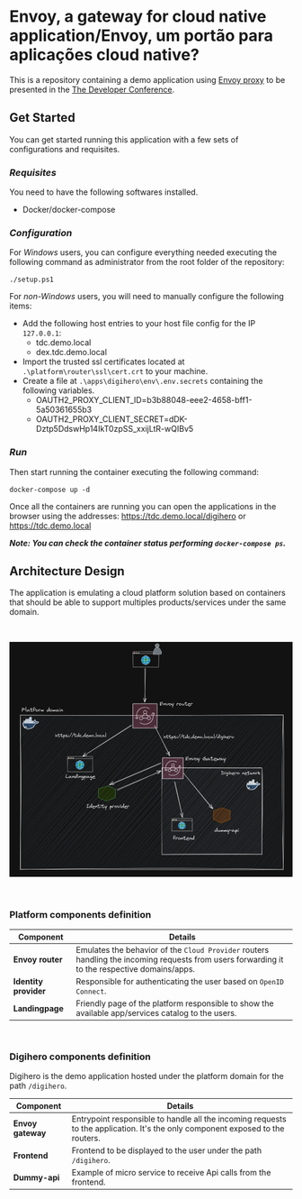 # **Envoy, a gateway for cloud native application/Envoy, um portão para aplicações cloud native?**

This is a repository containing a demo application using [Envoy proxy](https://www.envoyproxy.io/) to be presented in the [The Developer Conference](https://thedevconf.com/tdc/2021/transformation/).

## Get Started

You can get started running this application with a few sets of configurations and requisites.

### _Requisites_

You need to have the following softwares installed.

- Docker/docker-compose

### _Configuration_

For _Windows_ users, you can configure everything needed executing the following command as administrator from the root folder of the repository:

```
./setup.ps1
```

For _non-Windows_ users, you will need to manually configure the following items:

- Add the following host entries to your host file config for the IP `127.0.0.1`:
  - tdc.demo.local
  - dex.tdc.demo.local
- Import the trusted ssl certificates located at `.\platform\router\ssl\cert.crt` to your machine.
- Create a file at `.\apps\digihero\env\.env.secrets` containing the following variables.
  - OAUTH2_PROXY_CLIENT_ID=b3b88048-eee2-4658-bff1-5a50361655b3
  - OAUTH2_PROXY_CLIENT_SECRET=dDK-Dztp5DdswHp14IkT0zpSS_xxijLtR-wQIBv5

### _Run_

Then start running the container executing the following command:

```
docker-compose up -d
```

Once all the containers are running you can open the applications in the browser using the addresses: https://tdc.demo.local/digihero or https://tdc.demo.local

**_Note: You can check the container status performing `docker-compose ps`._**

## Architecture Design

The application is emulating a cloud platform solution based on containers that should be able to support multiples products/services under the same domain.

<br>

![Architecture Overview](./static/img/architectureoverview.png)

<br>

### **Platform components definition**

| Component             | Details                                                                                                                                       |
| --------------------- | --------------------------------------------------------------------------------------------------------------------------------------------- |
| **Envoy router**      | Emulates the behavior of the `Cloud Provider` routers handling the incoming requests from users forwarding it to the respective domains/apps. |
| **Identity provider** | Responsible for authenticating the user based on `OpenID Connect`.                                                                            |
| **Landingpage**       | Friendly page of the platform responsible to show the available app/services catalog to the users.                                            |

<br>

### **Digihero components definition**

Digihero is the demo application hosted under the platform domain for the path `/digihero`.

| Component         | Details                                                                                                                        |
| ----------------- | ------------------------------------------------------------------------------------------------------------------------------ |
| **Envoy gateway** | Entrypoint responsible to handle all the incoming requests to the application. It's the only component exposed to the routers. |
| **Frontend**      | Frontend to be displayed to the user under the path `/digihero`.                                                               |
| **Dummy-api**     | Example of micro service to receive Api calls from the frontend.                                                               |

<br>
